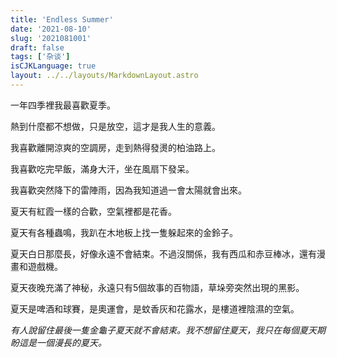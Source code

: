 ```yaml
---
title: 'Endless Summer'
date: '2021-08-10'
slug: '2021081001'
draft: false
tags: ['杂谈']
isCJKLanguage: true
layout: ../../layouts/MarkdownLayout.astro
---
```


一年四季裡我最喜歡夏季。

熱到什麼都不想做，只是放空，這才是我人生的意義。

我喜歡離開涼爽的空調房，走到熱得發燙的柏油路上。

我喜歡吃完早飯，滿身大汗，坐在風扇下發呆。

我喜歡突然降下的雷陣雨，因為我知道過一會太陽就會出來。

夏天有紅霞一樣的合歡，空氣裡都是花香。

夏天有各種蟲鳴，我趴在木地板上找一隻躲起來的金鈴子。

夏天白日那麼長，好像永遠不會結束。不過沒關係，我有西瓜和赤豆棒冰，還有漫畫和遊戲機。

夏天夜晚充滿了神秘，永遠只有5個故事的百物語，草垛旁突然出現的黑影。

夏天是啤酒和球賽，是奧運會，是蚊香灰和花露水，是樓道裡陰濕的空氣。

*有人說留住最後一隻金龜子夏天就不會結束。我不想留住夏天，我只在每個夏天期盼這是一個漫長的夏天。*
